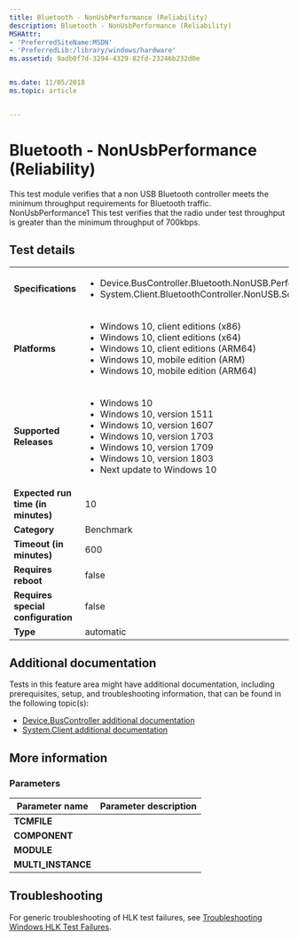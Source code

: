 ```yaml
---
title: Bluetooth - NonUsbPerformance (Reliability)
description: Bluetooth - NonUsbPerformance (Reliability)
MSHAttr:
- 'PreferredSiteName:MSDN'
- 'PreferredLib:/library/windows/hardware'
ms.assetid: 9adb0f7d-3294-4329-82fd-23246b232d0e


ms.date: 11/05/2018
ms.topic: article


---
```


# <span id="p_hlk_test.5b44ffb4-52a2-4ff8-a2fe-5bc22810e273"></span>Bluetooth - NonUsbPerformance (Reliability)


This test module verifies that a non USB Bluetooth controller meets the minimum throughput requirements for Bluetooth traffic. NonUsbPerformance1 This test verifies that the radio under test throughput is greater than the minimum throughput of 700kbps.

## Test details

|||
|---|---|
| **Specifications**  | <ul><li>Device.BusController.Bluetooth.NonUSB.Performance</li><li>System.Client.BluetoothController.NonUSB.ScoSupport</li></ul> |  
| **Platforms**   | <ul><li>Windows 10, client editions (x86)</li><li>Windows 10, client editions (x64)</li><li>Windows 10, client editions (ARM64)</li><li>Windows 10, mobile edition (ARM)</li><li>Windows 10, mobile edition (ARM64)</li></ul> |
| **Supported Releases** | <ul><li>Windows 10</li><li>Windows 10, version 1511</li><li>Windows 10, version 1607</li><li>Windows 10, version 1703</li><li>Windows 10, version 1709</li><li>Windows 10, version 1803</li><li>Next update to Windows 10</li></ul> |
|**Expected run time (in minutes)**| 10 |
|**Category**| Benchmark |
|**Timeout (in minutes)**| 600 |
|**Requires reboot**| false |
|**Requires special configuration**| false |
|**Type**| automatic |



## <span id="Additional_documentation"></span><span id="additional_documentation"></span><span id="ADDITIONAL_DOCUMENTATION"></span>Additional documentation


Tests in this feature area might have additional documentation, including prerequisites, setup, and troubleshooting information, that can be found in the following topic(s):

-   [Device.BusController additional documentation](device-buscontroller-additional-documentation.md)
-   [System.Client additional documentation](system-client-additional-documentation.md)

## <span id="More_information"></span><span id="more_information"></span><span id="MORE_INFORMATION"></span>More information


### <span id="Parameters"></span><span id="parameters"></span><span id="PARAMETERS"></span>Parameters

| Parameter name      | Parameter description |
|---------------------|-----------------------|
| **TCMFILE**         |                       |
| **COMPONENT**       |                       |
| **MODULE**          |                       |
| **MULTI\_INSTANCE** |                       |



## <span id="Troubleshooting"></span><span id="troubleshooting"></span><span id="TROUBLESHOOTING"></span>Troubleshooting


For generic troubleshooting of HLK test failures, see [Troubleshooting Windows HLK Test Failures](../user/troubleshooting-windows-hlk-test-failures.md).










